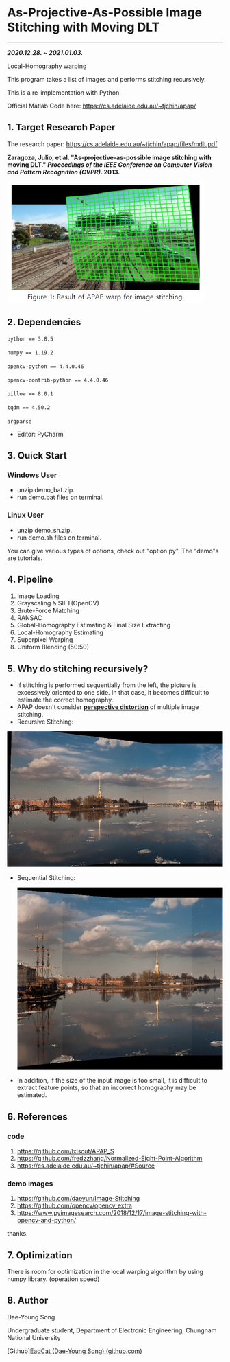 # As-Projective-As-Possible Image Stitching with Moving DLT

---

***2020.12.28. ~ 2021.01.03.***

Local-Homography warping

This program takes a list of images and performs stitching recursively.



This is a re-implementation with Python.



Official Matlab Code here: https://cs.adelaide.edu.au/~tjchin/apap/



## 1. Target Research Paper

The research paper: https://cs.adelaide.edu.au/~tjchin/apap/files/mdlt.pdf

**Zaragoza, Julio, et al. "As-projective-as-possible image stitching with moving DLT." *Proceedings of the IEEE Conference on Computer Vision and Pattern Recognition (CVPR)*. 2013.**

![Figure1](./assets/Figure1.JPG)





## 2. Dependencies

```
python == 3.8.5

numpy == 1.19.2

opencv-python == 4.4.0.46

opencv-contrib-python == 4.4.0.46

pillow == 8.0.1

tqdm == 4.50.2

argparse
```

- Editor: PyCharm





## 3. Quick Start

### Windows User

- unzip demo_bat.zip.
- run demo.bat files on terminal.



### Linux User

- unzip demo_sh.zip.
- run demo.sh files on terminal.


You can give various types of options, check out "option.py". The "demo"s are tutorials.


## 4. Pipeline

1. Image Loading
2. Grayscaling & SIFT(OpenCV) 
3. Brute-Force Matching
4. RANSAC
5. Global-Homography Estimating & Final Size Extracting
6. Local-Homography Estimating
7. Superpixel Warping
8. Uniform Blending (50:50)





## 5. Why do stitching recursively?

- If stitching is performed sequentially from the left, the picture is excessively oriented to one side. In that case, it becomes difficult to estimate the correct homography.
- APAP doesn't consider <u>**perspective distortion**</u> of multiple image stitching.
- Recursive Stitching:

![Recursive](./assets/Figure2.gif)





- Sequential Stitching:

  ![figure3](./assets/Figure3.gif)





- In addition, if the size of the input image is too small, it is difficult to extract feature points, so that an incorrect homography may be estimated.



## 6. References

### code

1. https://github.com/lxlscut/APAP_S
2. https://github.com/fredzzhang/Normalized-Eight-Point-Algorithm
3. https://cs.adelaide.edu.au/~tjchin/apap/#Source

### demo images

1. https://github.com/daeyun/Image-Stitching
2. https://github.com/opencv/opencv_extra
3. https://www.pyimagesearch.com/2018/12/17/image-stitching-with-opencv-and-python/



thanks.





## 7. Optimization

There is room for optimization in the local warping algorithm by using numpy library. (operation speed)





## 8. Author

Dae-Young Song

Undergraduate student, Department of Electronic Engineering, Chungnam National University

[Github][EadCat (Dae-Young Song) (github.com)](https://github.com/EadCat)



